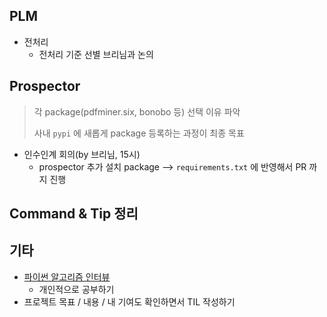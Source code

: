 ## PLM

- 전처리
  - 전처리 기준 선별 브리님과 논의



## Prospector

> 각 package(pdfminer.six, bonobo 등) 선택 이유 파악
>
> 사내 `pypi` 에 새롭게 package 등록하는 과정이 최종 목표

- 인수인계 회의(by 브리님, 15시)
  - prospector 추가 설치 package --> `requirements.txt` 에 반영해서 PR 까지 진행



## Command & Tip 정리




## 기타

- [파이썬 알고리즘 인터뷰](https://github.com/onlybooks/algorithm-interview)
  - 개인적으로 공부하기
- 프로젝트 목표 / 내용 / 내 기여도 확인하면서 TIL 작성하기

